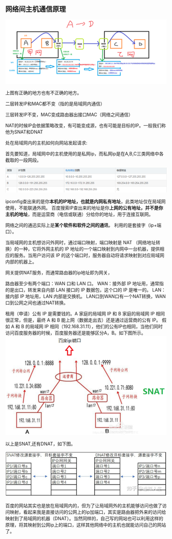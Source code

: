 ## 网络间主机通信原理

![](media/1.png)

上图有正确的地方也有不正确的地方。


二层转发IP和MAC都不变（指的是局域网内通信）

三层转发IP不变，MAC变成路由器出接口MAC（网络之间通信）

NAT的时候IP会依据策略改变，有可能变成源，也有可能是目标的IP。一般我们称他为SNAT和DNAT

处在局域网内的主机如何向网站发起请求:

首先要知道，局域网中的主机使用的是私网ip，而私网ip是在A,B,C三类网络中各截取的一段网段。

![](media/2.png)

ipconfig查出来的是你**本机的IP地址，也就是内网私有地址**，此类地址仅在局域网使用，不能联通外网。
百度搜索IP查出来的地址是你**上网的公有地址，并不是你主机的地址**，而是运营商（电信或联通）分给你的地址，用于连接互联网。

网络之间的通迅实际上是**某个软件和软件之间的通讯**， 利用的是套接字（ip+端口）。

当局域网的主机想访问外网时，通过端口映射，端口映射是 NAT （网络地址转换）的一种，它将外网主机的 IP 地址的一个端口映射到内网中一台机器，提供相应的服务。当用户访问该 IP 的这个端口时，服务器自动将请求映射到对应局域网内部的机器上。

网关提供NAT服务，而通常路由器的ip地址即为网关，

路由器至少有两个端口：WAN 口和 LAN 口。
WAN：接外部 IP 地址用，通常指的是出口，转发来自内部 LAN 接口的 IP 数据包，这个口的 IP 是唯一的。
LAN：接内部 IP 地址用，LAN 内部是交换机。
LAN口到WAN口有一个NAT转换，WAN口到公网之间也通过NAT转换。

租用（申请）公有 IP 是需要钱的。A 家庭的局域网 IP 和 B 家庭的局域网 IP 相同很正常，但是，最终 A 和 B 能上网（数据走出去）还是通过运营商的公有 IP。
假如 A 和 B 的局域网 IP 相同（192.168.31.11），他们的公有IP也相同，当他们同时访问百度服务器的时候，百度服务器还是能够区分A，B。如下图所示。
![](media/3.png)

以上是SNAT,还有DNAT，如下图。

![](media/4.png)

百度的网站其实也是放在局域网内的，但为了让局域网外的主机能够访问也做了访问映射，看起来我是直接访问的公网上的ip加端口，其实是路由器把外来的访问给映射到了局域网的机器（DNAT）。当然同样的，自己写的网站也可以利用这样的原理，将其映射到公网ip上的端口，这样其他网络中的主机也就能访问自己的网站了。